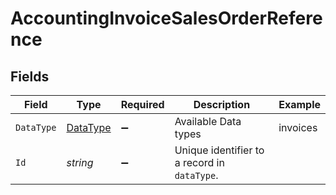 # AccountingInvoiceSalesOrderReference


## Fields

| Field                                        | Type                                         | Required                                     | Description                                  | Example                                      |
| -------------------------------------------- | -------------------------------------------- | -------------------------------------------- | -------------------------------------------- | -------------------------------------------- |
| `DataType`                                   | [DataType](../../models/shared/DataType.md)  | :heavy_minus_sign:                           | Available Data types                         | invoices                                     |
| `Id`                                         | *string*                                     | :heavy_minus_sign:                           | Unique identifier to a record in `dataType`. |                                              |